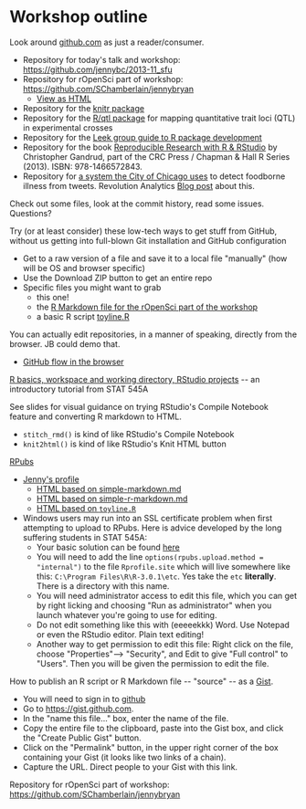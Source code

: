 Workshop outline
========================================================

Look around [github.com](github.com) as just a reader/consumer.

  * Repository for today's talk and workshop: <https://github.com/jennybc/2013-11_sfu>
  * Repository for rOpenSci part of workshop: <https://github.com/SChamberlain/jennybryan>
    - [View as HTML](http://htmlpreview.github.com/?https://github.com/SChamberlain/jennybryan/blob/master/ropensci_demo.html)
  * Repository for the [knitr package](https://github.com/yihui/knitr)
  * Repository for the [R/qtl package](https://github.com/kbroman/qtl) for mapping
quantitative trait loci (QTL) in experimental crosses
  * Repository for the [Leek group guide to R package development](https://github.com/jtleek/rpackages)
  * Repository for the book [Reproducible Research with R & RStudio](https://github.com/christophergandrud/Rep-Res-Book) by Christopher Gandrud, part of the CRC Press / Chapman & Hall R Series (2013). ISBN: 978-1466572843.
  * Repository for [a system the City of Chicago uses](https://github.com/corynissen/foodborne_classifier) to detect foodborne illness from tweets. Revolution Analytics [Blog post](http://blog.revolutionanalytics.com/2013/08/foodborne-chicago.html) about this. 

Check out some files, look at the commit history, read some issues. Questions?

Try (or at least consider) these low-tech ways to get stuff from GitHub, without us getting into full-blown Git installation and GitHub configuration

  * Get to a raw version of a file and save it to a local file "manually" (how will be OS and browser specific) 
  * Use the Download ZIP button to get an entire repo
  * Specific files you might want to grab
    - this one!
    - the [R Markdown file for the rOpenSci part of the workshop](https://github.com/SChamberlain/jennybryan/blob/master/ropensci_demo.Rmd)
    - a basic R script [toyline.R](https://github.com/jennybc/STAT545A/blob/master/toyline.R)
    
You can actually edit repositories, in a manner of speaking, directly from the browser. JB could demo that.

  * [GitHub flow in the browser](https://github.com/blog/1557-github-flow-in-the-browser)

[R basics, workspace and working directory, RStudio projects](http://www.stat.ubc.ca/%7Ejenny/STAT545A/block01_basicsWorkspaceWorkingDirProject.html) -- an introductory tutorial from STAT 545A

See slides for visual guidance on trying RStudio's Compile Notebook feature and converting R markdown to HTML.

  * `stitch_rmd()` is kind of like RStudio's Compile Notebook
  * `knit2html()` is kind of like RStudio's Knit HTML button

[RPubs](http://rpubs.com)

  * [Jenny's profile](http://rpubs.com/jennybc)
    - [HTML based on simple-markdown.md](http://rpubs.com/jennybc/simple-markdown)
    - [HTML based on simple-r-markdown.md](http://rpubs.com/jennybc/simple-r-markdown)
    - [HTML based on `toyline.R`](http://rpubs.com/jennybc/toyline)
  * Windows users may run into an SSL certificate problem when first attempting to upload to RPubs. Here is advice developed by the long suffering students in STAT 545A:
    - Your basic solution can be found [here](http://support.rstudio.org/help/discussions/problems/2513-problem-with-publish-to-rpubs-windows-rstudio-096231)
    - You will need to add the line `options(rpubs.upload.method = "internal")` to the file `Rprofile.site` which will live somewhere like this: `C:\Program Files\R\R-3.0.1\etc`. Yes take the `etc` __literally__. There is a directory with this name.
    - You will need administrator access to edit this file, which you can get by right licking and choosing "Run as administrator" when you launch whatever you're going to use for editing.
    - Do not edit something like this with (eeeeekkk) Word. Use Notepad or even the RStudio editor. Plain text editing!
    - Another way to get permission to edit this file: Right click on the file, choose "Properties"--> "Security", and Edit to give "Full control" to "Users". Then you will be given the permission to edit the file.

How to publish an R script or R Markdown file -- "source" -- as a [Gist](https://gist.github.com).

  * You will need to sign in to [github](https://github.com)
  * Go to <https://gist.github.com>.
  * In the "name this file..." box, enter the name of the file.
  * Copy the entire file to the clipboard, paste into the Gist box, and click the "Create Public Gist" button.
  * Click on the "Permalink" button, in the upper right corner of the box containing your Gist (it looks like two links of a chain). 
  * Capture the URL. Direct people to your Gist with this link.

Repository for rOpenSci part of workshop: <https://github.com/SChamberlain/jennybryan>
